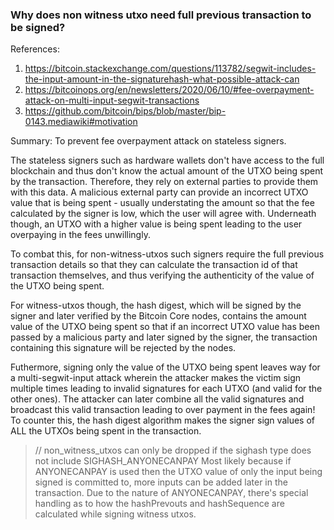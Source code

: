 ### Why does non witness utxo need full previous transaction to be signed?

References:
1. https://bitcoin.stackexchange.com/questions/113782/segwit-includes-the-input-amount-in-the-signaturehash-what-possible-attack-can
2. https://bitcoinops.org/en/newsletters/2020/06/10/#fee-overpayment-attack-on-multi-input-segwit-transactions
3. https://github.com/bitcoin/bips/blob/master/bip-0143.mediawiki#motivation

Summary: To prevent fee overpayment attack on stateless signers.

The stateless signers such as hardware wallets don't have access to the full
blockchain and thus don't know the actual amount of the UTXO being spent by
the transaction. Therefore, they rely on external parties to provide them with
this data. A malicious external party can provide an incorrect UTXO value that
is being spent - usually understating the amount so that the fee calculated by
the signer is low, which the user will agree with. Underneath though, an UTXO
with a higher value is being spent leading to the user overpaying in the fees
unwillingly.

To combat this, for non-witness-utxos such signers require the full previous 
transaction details so that they can calculate the transaction id of that 
transaction themselves, and thus verifying the authenticity of the value of the
UTXO being spent.

For witness-utxos though, the hash digest, which will be signed by the signer and
later verified by the Bitcoin Core nodes, contains the amount value of the UTXO
being spent so that if an incorrect UTXO value has been passed by a malicious
party and later signed by the signer, the transaction containing this signature
will be rejected by the nodes.

Futhermore, signing only the value of the UTXO being spent leaves way for a
multi-segwit-input attack wherein the attacker makes the victim sign multiple
times leading to invalid signatures for each UTXO (and valid for the other ones).
The attacker can later combine all the valid signatures and broadcast this valid
transaction leading to over payment in the fees again! To counter this, the hash
digest algorithm makes the signer sign values of ALL the UTXOs being spent in the
transaction.

> // non_witness_utxos can only be dropped if the sighash type does not include SIGHASH_ANYONECANPAY
Most likely because if ANYONECANPAY is used then the UTXO value of only the input
 being signed is committed to, more inputs can be added later in the transaction.
Due to the nature of ANYONECANPAY, there's special handling as to how the
 hashPrevouts and hashSequence are calculated while signing witness utxos.
